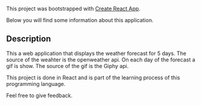 This project was bootstrapped with [Create React App](https://github.com/facebookincubator/create-react-app).

Below you will find some information about this application.

## Description

This a web application that displays the weather forecast for 5 days.
The source of the weahter is the openweather api.
On each day of the forecast a gif is show. The source of the gif is the Giphy api.

This project is done in React and is part of the learning process of this programming language.

Feel free to give feedback.

